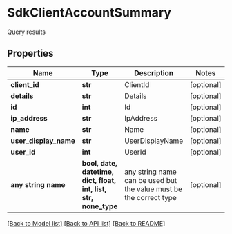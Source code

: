 # SdkClientAccountSummary

Query results

## Properties
Name | Type | Description | Notes
------------ | ------------- | ------------- | -------------
**client_id** | **str** | ClientId | [optional] 
**details** | **str** | Details | [optional] 
**id** | **int** | Id | [optional] 
**ip_address** | **str** | IpAddress | [optional] 
**name** | **str** | Name | [optional] 
**user_display_name** | **str** | UserDisplayName | [optional] 
**user_id** | **int** | UserId | [optional] 
**any string name** | **bool, date, datetime, dict, float, int, list, str, none_type** | any string name can be used but the value must be the correct type | [optional]

[[Back to Model list]](../README.md#documentation-for-models) [[Back to API list]](../README.md#documentation-for-api-endpoints) [[Back to README]](../README.md)


